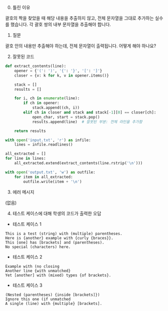 0. 틀린 이유

괄호의 짝을 찾았을 때 해당 내용을 추출하지 않고, 전체 문자열을 그대로 추가하는 실수를 했습니다. 각 괄호 쌍의 내부 문자열을 추출해야 합니다.

1. 질문

괄호 안의 내용만 추출해야 하는데, 전체 문자열이 출력됩니다. 어떻게 해야 하나요?

2. 잘못된 코드

```python
def extract_contents(line):
    opener = {'(': ')', '{': '}', '[': ']'}
    closer = {v: k for k, v in opener.items()}

    stack = []
    results = []

    for i, ch in enumerate(line):
        if ch in opener:
            stack.append((ch, i))
        elif ch in closer and stack and stack[-1][0] == closer[ch]:
            open_char, start = stack.pop()
            results.append(line)  # 잘못된 부분: 전체 라인을 추가함

    return results

with open('input.txt', 'r') as infile:
    lines = infile.readlines()

all_extracted = []
for line in lines:
    all_extracted.extend(extract_contents(line.rstrip('\n')))

with open('output.txt', 'w') as outfile:
    for item in all_extracted:
        outfile.write(item + '\n')
```

3. 에러 메시지

(없음)

4. 테스트 케이스에 대해 학생의 코드가 출력한 오답

- 테스트 케이스 1

```
This is a test (string) with (multiple) parentheses.
Here is {another} example with {curly {braces}}.
This [one] has [brackets] and (parentheses).
No special (characters) here.
```

- 테스트 케이스 2

```
Example with (no closing
Another line {with unmatched}
Yet [another] with (mixed) types {of brackets}.
```

- 테스트 케이스 3

```
(Nested (parentheses) {inside [brackets]})
Ignore this one (if unmatched
A single (line) with {multiple} [brackets].
```